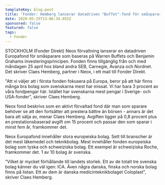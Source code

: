 ```yaml
---
templateKey: blog-post
title: 'Fonder: Hemberg lanserar datadriven "Buffet"-fond för småsparare'
date: 2020-05-25T13:06:34.855Z
sponsored: false
featured: false
tags:
  - Fonder
---
```

STOCKHOLM (Fonder Direkt) Neox förvaltning lanserar en datadriven Europafond för småsparare som baseras på Warren Buffets och Benjamin Grahams investeringsprincipen. Fonden finns tillgänglig från och med måndagen 25 april hos bland andra SEB, Carnegie, Avanza och Nordnet. Det skriver Claes Hemberg, partner i Neox, i ett mail till Fonder Direkt.

"Att vi väljer att i första fonden fokusera på Europa, beror på att här finns många bra bolag som svenskarna mest har missat. Vi har bara 3 procent av våra fondpengar här. Istället har svenskarna mest pengar i Sverige- och USA-fonder", skriver Claes Hemberg.

Neox fond beskrivs som en aktivt förvaltad fond där man som sparare behöver se att den fortsätter att prestera bättre än börsen - annars är det bara att sälja av, menar Claes Hemberg. Avgiften ligger på 0,8 procent plus en prestationsbaserad avgift om 15 procent och passar den som sparar i minst fem år, framkommer det.

Neox Europafond innehåller stora europeiska bolag. Sett till branscher är det mest läkemedel och teknikbolag. Mest innehåller fonden europeiska bolag som tyska och schweiziska bolag. Ett exempel är schweiziska Roche, framkommer det. 1 av 10 bolag är svenska.

"Vilket är mycket förhållande till landets storlek. Ett av de totalt tre svenska bolag känner du väl igen: ICA. Även några danska, finska och norska bolag finns på listan. Ett av dem är danska medicinteknikbolaget Coloplast", skriver Claes Hemberg.